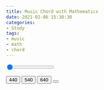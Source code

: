 ```yaml
---
title: Music Chord with Mathematics
date: 2021-02-06 15:30:30
categories:
- Study
tags:
- music
- math
- chord
---
```



<script src="/js/Tone.js"></script>
<script src="/js/chord.js"></script>


<input type="range" value="0" min="0" max="1000" step="100" onChange>



<button id="tone-1" class="button is-secondary" onClick="play(this)">440</button>
<button id="tone-2" class="button is-secondary" onClick="play(this)">540</button>
<button id="tone-3" class="button is-secondary" onClick="play(this)">640</button>
<button id="all" class="button is-primary" onClick="playAll(this)"><i class="fas fa-music"></i></button>
